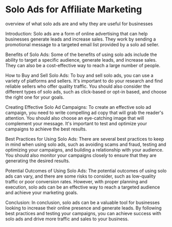 <h1>Solo Ads for Affiliate Marketing</h1>

overview of what solo ads are and why they are useful for businesses

Introduction:
Solo ads are a form of online advertising that can help businesses generate leads and increase sales. They work by sending a promotional message to a targeted email list provided by a solo ad seller.

Benefits of Solo Ads:
Some of the benefits of using solo ads include the ability to target a specific audience, generate leads, and increase sales. They can also be a cost-effective way to reach a large number of people.

How to Buy and Sell Solo Ads:
To buy and sell solo ads, you can use a variety of platforms and sellers. It's important to do your research and find reliable sellers who offer quality traffic. You should also consider the different types of solo ads, such as click-based or opt-in based, and choose the right one for your goals.

Creating Effective Solo Ad Campaigns:
To create an effective solo ad campaign, you need to write compelling ad copy that will grab the reader's attention. You should also choose an eye-catching image that will complement your message. It's important to test and optimize your campaigns to achieve the best results.

Best Practices for Using Solo Ads:
There are several best practices to keep in mind when using solo ads, such as avoiding scams and fraud, testing and optimizing your campaigns, and building a relationship with your audience. You should also monitor your campaigns closely to ensure that they are generating the desired results.

Potential Outcomes of Using Solo Ads:
The potential outcomes of using solo ads can vary, and there are some risks to consider, such as low-quality traffic or poor conversion rates. However, with proper planning and execution, solo ads can be an effective way to reach a targeted audience and achieve your marketing goals.

Conclusion:
In conclusion, solo ads can be a valuable tool for businesses looking to increase their online presence and generate leads. By following best practices and testing your campaigns, you can achieve success with solo ads and drive more traffic and sales to your business.
